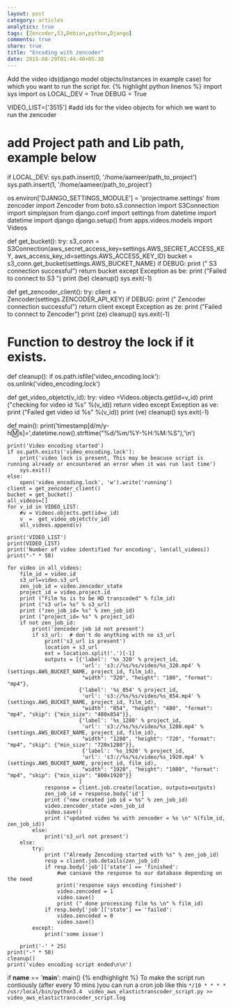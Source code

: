 ```yaml
---
layout: post
category: articles
analytics: true
tags: [Zencoder,S3,Debian,python,Django]
comments: true
share: true
title: "Encoding with zencoder"
date: 2015-08-29T01:44:40+05:30
---
```

Add the video ids(django model objects/instances in example case) for which you want to run the script for.
{% highlight python linenos %}
import sys
import os
LOCAL_DEV = True
DEBUG = True

VIDEO_LIST=['3515'] #add ids for the video objects for which we want to run the zencoder

# add Project path and Lib path, example below
if LOCAL_DEV:
    sys.path.insert(0, '/home/aameer/path_to_project')
    sys.path.insert(1, '/home/aameer/path_to_project')

os.environ['DJANGO_SETTINGS_MODULE'] = 'projectname.settings'
from zencoder import Zencoder
from boto.s3.connection import S3Connection
import simplejson
from django.conf import settings
from datetime import datetime
import django
django.setup()
from apps.videos.models import Videos

def get_bucket():
    try:
        s3_conn = S3Connection(aws_secret_access_key=settings.AWS_SECRET_ACCESS_KEY,
                               aws_access_key_id=settings.AWS_ACCESS_KEY_ID)
        bucket = s3_conn.get_bucket(settings.AWS_BUCKET_NAME)
        if DEBUG:
            print (" S3 connection successful")
        return bucket
    except Exception as be:
        print ("Failed to connect to S3 ")
        print (be)
        cleanup()
        sys.exit(-1)


def get_zencoder_client():
    try:
        client = Zencoder(settings.ZENCODER_API_KEY)
        if DEBUG:
            print (" Zencoder connection successful")
        return client
    except Exception as ze:
         print ("Failed to connect to Zencoder")
         print (ze)
         cleanup()
         sys.exit(-1)

# Function to destroy the lock if it exists.
def cleanup():
    if os.path.isfile('video_encoding.lock'):
        os.unlink('video_encoding.lock')


def get_video_objetct(v_id):
    try:
        video =Videos.objects.get(id=v_id)
        print ("checking for video id %s" %(v_id))
        return video
    except Exception as ve:
         print ("Failed get video id %s" %(v_id))
         print (ve)
         cleanup()
         sys.exit(-1)

def main():
    print('timestamp[d/m/y-h:m:s]=',datetime.now().strftime("%d/%m/%Y-%H:%M:%S"),'\n')

    print('Video encoding started')
    if os.path.exists('video_encoding.lock'):
        print('video lock is present, This may be beacuse script is running already or encountered an error when it was run last time')
        sys.exit()
    else:
        open('video_encoding.lock', 'w').write('running')
    client = get_zencoder_client()
    bucket = get_bucket()
    all_videos=[] 
    for v_id in VIDEO_LIST:
        #v = Videos.objects.get(id=v_id)
        v  =  get_video_objetct(v_id)
        all_videos.append(v)
    
    print('VIDEO_LIST') 
    print(VIDEO_LIST) 
    print('Number of video identified for encoding', len(all_videos))
    print("-" * 50)
    
    for video in all_videos:
        film_id = video.id
        s3_url=video.s3_url
        zen_job_id = video.zencoder_state
        project_id = video.project.id
        print ("Film %s is to be HD transcoded" % film_id)
        print ("s3 url= %s" % s3_url)
        print ("zen_job_id= %s" % zen_job_id)
        print ("project_id= %s" % project_id)
        if not zen_job_id:
            print('zencoder job id not present')
            if s3_url:  # don't do anything with no s3_url
                print('s3_url is present')
                location = s3_url
                ext = location.split('.')[-1]
                outputs = [{'label': '%s_320' % project_id,
                            'url': 's3://%s/%s/video/%s_320.mp4' % (settings.AWS_BUCKET_NAME, project_id, film_id),
                            "width": "320", "height": "180", "format": "mp4"},
                           {'label': '%s_854' % project_id,
                            'url': 's3://%s/%s/video/%s_854.mp4' % (settings.AWS_BUCKET_NAME, project_id, film_id),
                            "width": "854", "height": "480", "format": "mp4", "skip": {"min_size": "480x854"}},
                           {'label': '%s_1280' % project_id,
                            'url': 's3://%s/%s/video/%s_1280.mp4' % (settings.AWS_BUCKET_NAME, project_id, film_id),
                            "width": "1280", "height": "720", "format": "mp4", "skip": {"min_size": "720x1280"}},
                            {'label': '%s_1920' % project_id,
                            'url': 's3://%s/%s/video/%s_1920.mp4' % (settings.AWS_BUCKET_NAME, project_id, film_id),
                            "width": "1920", "height": "1080", "format": "mp4", "skip": {"min_size": "800x1920"}}
                           ]
                response = client.job.create(location, outputs=outputs)
                zen_job_id = response.body['id']
                print ("new created job id = %s" % zen_job_id)
                video.zencoder_state =zen_job_id
                video.save()
                print ("updated video %s with zencoder = %s \n" %(film_id, zen_job_id))
            else:
                print('s3_url not present')
        else:
            try:
                print ("Already Zencoding started with %s" % zen_job_id)
                resp = client.job.details(zen_job_id)
                if resp.body['job']['state'] == 'finished':
                    #we cansave the response to our database depending on the need
                    print('response says encoding finished')
                    video.zencoded = 1
                    video.save()
                    print (" done processing film %s \n" % film_id)
                if resp.body['job']['state'] == 'failed':
                    video.zencoded = 0
                    video.save()
            except:
                print('some issue')

        print('-' * 25)
    print("-" * 50)
    cleanup()
    print('video encoding script ended\n\n')

if __name__ == '__main__':
    main()
{% endhighlight %}
To make the script run contiously (after every 10 mins )you can run a cron job like this
`*/10 * * * * /usr/local/bin/python3.4  video_aws_elastictranscoder_script.py >> video_aws_elastictranscoder_script.log`

